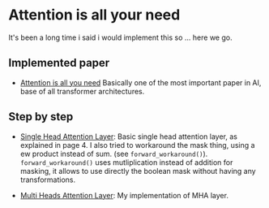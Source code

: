# Attention is all your need

It's been a long time i said i would implement this so ... here we go.

## Implemented paper
- [Attention is all you need](https://arxiv.org/pdf/1706.03762) Basically one of the most important paper in AI, base of all transformer architectures.

## Step by step

- [Single Head Attention Layer]("./src/single_head_attention.py"): Basic single head attention layer, as explained in page 4. I also tried to workaround the mask thing, using a ew product instead of sum. (see `forward_workaround()`). `forward_workaround()` uses mutliplication instead of addition for masking, it allows to use directly the boolean mask without having any transformations.

- [Multi Heads Attention Layer]("./src/multi_head_attention.py"): My implementation of MHA layer.
